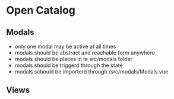 # Open Catalog

## Modals

- only one modal may be active at all times
- modals should be abstract and reachable form anywhere
- modals should be places in te src/modals folder
- modals should be triggerd through the state
- modals schould be importerd through /src/modals/Modals.vue

## Views